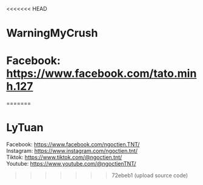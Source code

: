 <<<<<<< HEAD
# WarningMyCrush
# Facebook: https://www.facebook.com/tato.minh.127
=======
# LyTuan
Facebook: https://www.facebook.com/ngoctien.TNT/ \
Instagram: https://www.instagram.com/ngoctien.tnt/ \
Tiktok: https://www.tiktok.com/@ngoctien.tnt/ \
Youtube: https://www.youtube.com/@ngoctienTNT/ 
>>>>>>> 72ebeb1 (upload source code)
